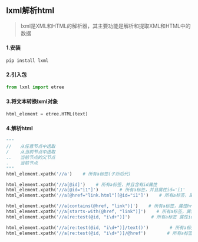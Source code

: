 ## lxml解析html

> lxml是XML和HTML的解析器，其主要功能是解析和提取XML和HTML中的数据

#### 1.安装

```shell
pip install lxml
```

#### 2.引入包

```python
from lxml import etree
```

#### 3.将文本转换lxml对象

```python
html_element = etree.HTML(text)
```

#### 4.解析html

```python
"""
//　　从任意节点中选取
/　　 从当前节点中选取
..　　当前节点的父节点
.　　 当前节点
"""
html_element.xpath('//a')    # 所有a标签(子孙后代)

html_element.xpath('//a[@id]')    # 所有a标签，并且含有id属性
html_element.xpath('//a[@id="i1"]')        # 所有a标签，并且属性id='i1'
html_element.xpath('//a[@href="link.html"][@id="i1"]')    # 所有a标签，属性href="link.html" 而且 id="i1"

html_element.xpath('//a[contains(@href, "link")]')    # 所有a标签，属性href的值包含"link"
html_element.xpath('//a[starts-with(@href, "link")]')    # 所有a标签，属性href的值以"link"开头
html_element.xpath('//a[re:test(@id, "i\d+")]')        # 所有a标签 属性id的值 符合正则表达式"i\d+"的规则

html_element.xpath('//a[re:test(@id, "i\d+")]/text()')        # 所有a标签，取text的值
html_element.xpath('//a[re:test(@id, "i\d+")]/@href')        # 所有a标签，取href的属性值
```

